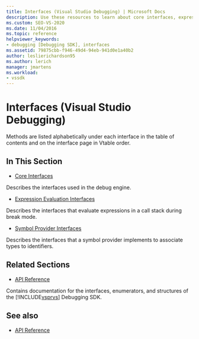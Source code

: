 ```yaml
---
title: Interfaces (Visual Studio Debugging) | Microsoft Docs
description: Use these resources to learn about core interfaces, expression evaluation interfaces, and symbol provider interfaces in Visual Studio debugging.
ms.custom: SEO-VS-2020
ms.date: 11/04/2016
ms.topic: reference
helpviewer_keywords:
- debugging [Debugging SDK], interfaces
ms.assetid: 79875cbb-f946-49d4-94eb-941d0e1a40b2
author: leslierichardson95
ms.author: lerich
manager: jmartens
ms.workload:
- vssdk
---
```

# Interfaces (Visual Studio Debugging)
Methods are listed alphabetically under each interface in the table of contents and on the interface page in Vtable order.

## In This Section
- [Core Interfaces](../../../extensibility/debugger/reference/core-interfaces.md)

 Describes the interfaces used in the debug engine.

- [Expression Evaluation Interfaces](../../../extensibility/debugger/reference/expression-evaluation-interfaces.md)

 Describes the interfaces that evaluate expressions in a call stack during break mode.

- [Symbol Provider Interfaces](../../../extensibility/debugger/reference/symbol-provider-interfaces.md)

 Describes the interfaces that a symbol provider implements to associate types to identifiers.

## Related Sections
- [API Reference](../../../extensibility/debugger/reference/api-reference-visual-studio-debugging.md)

 Contains documentation for the interfaces, enumerators, and structures of the [!INCLUDE[vsprvs](../../../code-quality/includes/vsprvs_md.md)] Debugging SDK.

## See also
- [API Reference](../../../extensibility/debugger/reference/api-reference-visual-studio-debugging.md)

